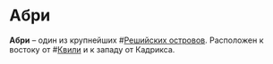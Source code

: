 # Абри

**Абри** – один из крупнейших #[Решийских островов](locations/reshi-isles). Расположен к востоку от #[Квили](locations/quili) и к западу от Кадрикса.
